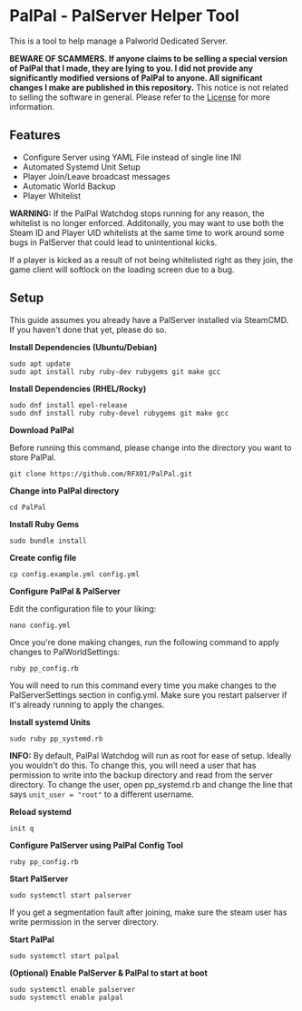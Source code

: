 # PalPal - PalServer Helper Tool
This is a tool to help manage a Palworld Dedicated Server.

**BEWARE OF SCAMMERS. If anyone claims to be selling a special version of PalPal that I made, they are lying to you. I did not provide any significantly modified versions of PalPal to anyone. All significant changes I make are published in this repository.** This notice is not related to selling the software in general. Please refer to the [License](LICENSE) for more information.

## Features
- Configure Server using YAML File instead of single line INI
- Automated Systemd Unit Setup
- Player Join/Leave broadcast messages
- Automatic World Backup
- Player Whitelist

**WARNING:** If the PalPal Watchdog stops running for any reason, the whitelist is no longer enforced. Additonally, you may want to use both the Steam ID and Player UID whitelists at the same time to work around some bugs in PalServer that could lead to unintentional kicks.

If a player is kicked as a result of not being whitelisted right as they join, the game client will softlock on the loading screen due to a bug.

## Setup
This guide assumes you already have a PalServer installed via SteamCMD. If you haven't done that yet, please do so.

**Install Dependencies (Ubuntu/Debian)**
```
sudo apt update
sudo apt install ruby ruby-dev rubygems git make gcc
```

**Install Dependencies (RHEL/Rocky)**
```
sudo dnf install epel-release
sudo dnf install ruby ruby-devel rubygems git make gcc
```

**Download PalPal**

Before running this command, please change into the directory you want to store PalPal.

```
git clone https://github.com/RFX01/PalPal.git
```

**Change into PalPal directory**
```
cd PalPal
```

**Install Ruby Gems**
```
sudo bundle install
```

**Create config file**
```
cp config.example.yml config.yml
```

**Configure PalPal & PalServer**

Edit the configuration file to your liking:
```
nano config.yml
```

Once you're done making changes, run the following command to apply changes to PalWorldSettings:
```
ruby pp_config.rb
```

You will need to run this command every time you make changes to the PalServerSettings section in config.yml. Make sure you restart palserver if it's already running to apply the changes.

**Install systemd Units**
```
sudo ruby pp_systemd.rb
```

**INFO:** By default, PalPal Watchdog will run as root for ease of setup. Ideally you wouldn't do this. To change this, you will need a user that has permission to write into the backup directory and read from the server directory. To change the user, open pp_systemd.rb and change the line that says `unit_user = "root"` to a different username.

**Reload systemd**
```
init q
```

**Configure PalServer using PalPal Config Tool**
```
ruby pp_config.rb
```

**Start PalServer**
```
sudo systemctl start palserver
```

If you get a segmentation fault after joining, make sure the steam user has write permission in the server directory.

**Start PalPal**
```
sudo systemctl start palpal
```

**(Optional) Enable PalServer & PalPal to start at boot**
```
sudo systemctl enable palserver
sudo systemctl enable palpal
```